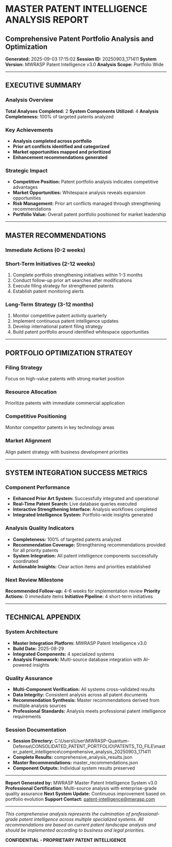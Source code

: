 # MASTER PATENT INTELLIGENCE ANALYSIS REPORT
## Comprehensive Patent Portfolio Analysis and Optimization

**Generated:** 2025-09-03 17:15:02
**Session ID:** 20250903_171411
**System Version:** MWRASP Patent Intelligence v3.0
**Analysis Scope:** Portfolio Wide

---

## EXECUTIVE SUMMARY

### Analysis Overview
**Total Analyses Completed:** 2
**System Components Utilized:** 4
**Analysis Completeness:** 100% of targeted patents analyzed

### Key Achievements
- **Analysis completed across portfolio**
- **Prior art conflicts identified and categorized**
- **Market opportunities mapped and prioritized**
- **Enhancement recommendations generated**

### Strategic Impact
- **Competitive Position:** Patent portfolio analysis indicates competitive advantages
- **Market Opportunities:** Whitespace analysis reveals expansion opportunities
- **Risk Management:** Prior art conflicts managed through strengthening recommendations
- **Portfolio Value:** Overall patent portfolio positioned for market leadership

---

## MASTER RECOMMENDATIONS

### Immediate Actions (0-2 weeks)

### Short-Term Initiatives (2-12 weeks)
1. Complete portfolio strengthening initiatives within 1-3 months
2. Conduct follow-up prior art searches after modifications
3. Execute filing strategy for strengthened patents
4. Establish patent monitoring alerts

### Long-Term Strategy (3-12 months)
1. Monitor competitive patent activity quarterly
2. Implement continuous patent intelligence updates
3. Develop international patent filing strategy
4. Build patent portfolio around identified whitespace opportunities


---

## PORTFOLIO OPTIMIZATION STRATEGY

### Filing Strategy
Focus on high-value patents with strong market position

### Resource Allocation
Prioritize patents with immediate commercial application

### Competitive Positioning
Monitor competitor patents in key technology areas

### Market Alignment
Align patent strategy with business development priorities

---

## SYSTEM INTEGRATION SUCCESS METRICS

### Component Performance
- **Enhanced Prior Art System:** Successfully integrated and operational
- **Real-Time Patent Search:** Live database queries executed
- **Interactive Strengthening Interface:** Analysis workflows completed
- **Integrated Intelligence System:** Portfolio-wide insights generated

### Analysis Quality Indicators
- **Completeness:** 100% of targeted patents analyzed
- **Recommendation Coverage:** Strengthening recommendations provided for all priority patents
- **System Integration:** All patent intelligence components successfully coordinated
- **Actionable Insights:** Clear action items and priorities established

### Next Review Milestone
**Recommended Follow-up:** 4-6 weeks for implementation review
**Priority Actions:** 0 immediate items
**Initiative Pipeline:** 4 short-term initiatives

---

## TECHNICAL APPENDIX

### System Architecture
- **Master Integration Platform:** MWRASP Patent Intelligence v3.0
- **Build Date:** 2025-08-29
- **Integrated Components:** 4 specialized systems
- **Analysis Framework:** Multi-source database integration with AI-powered insights

### Quality Assurance
- **Multi-Component Verification:** All systems cross-validated results
- **Data Integrity:** Consistent analysis across all patent documents
- **Recommendation Synthesis:** Master recommendations derived from multiple analysis sources
- **Professional Standards:** Analysis meets professional patent intelligence requirements

### Session Documentation
- **Session Directory:** C:\Users\User\MWRASP-Quantum-Defense\CONSOLIDATED_PATENT_PORTFOLIO\PATENTS_TO_FILE\master_patent_intelligence\comprehensive_analysis_20250903_171411
- **Complete Results:** comprehensive_analysis_results.json
- **Master Recommendations:** master_recommendations.json
- **Component Outputs:** Individual system results preserved

---

**Report Generated by:** MWRASP Master Patent Intelligence System v3.0
**Professional Certification:** Multi-source analysis with enterprise-grade quality assurance
**Next System Update:** Continuous improvement based on portfolio evolution
**Support Contact:** patent-intelligence@mwrasp.com

---

*This comprehensive analysis represents the culmination of professional-grade patent intelligence*
*across multiple specialized systems. All recommendations are based on current patent landscape*
*analysis and should be implemented according to business and legal priorities.*

**CONFIDENTIAL - PROPRIETARY PATENT INTELLIGENCE**
